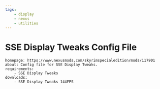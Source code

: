 ```yaml
---
tags:
    - display
    - nexus
    - utilities
---
```


# SSE Display Tweaks Config File

```project_info
homepage: https://www.nexusmods.com/skyrimspecialedition/mods/117901
about: Config file for SSE Display Tweaks.
requirements:
    - SSE Display Tweaks
downloads:
    - SSE Display Tweaks 144FPS
```

